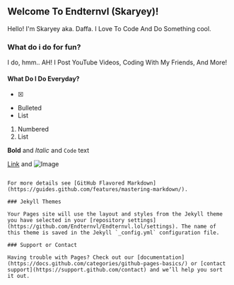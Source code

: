 ## Welcome To Endternvl (Skaryey)!

Hello! I'm Skaryey aka. Daffa. I Love To Code And Do Something cool.

### What do i do for fun?

I do, hmm.. AH! I Post YouTube Videos, Coding With My Friends, And More!

#### What Do I Do Everyday?

-[x]

- Bulleted
- List

1. Numbered
2. List

**Bold** and _Italic_ and `Code` text

[Link](url) and ![Image](src)
```

For more details see [GitHub Flavored Markdown](https://guides.github.com/features/mastering-markdown/).

### Jekyll Themes

Your Pages site will use the layout and styles from the Jekyll theme you have selected in your [repository settings](https://github.com/Endternvl/Endternvl.lol/settings). The name of this theme is saved in the Jekyll `_config.yml` configuration file.

### Support or Contact

Having trouble with Pages? Check out our [documentation](https://docs.github.com/categories/github-pages-basics/) or [contact support](https://support.github.com/contact) and we’ll help you sort it out.
